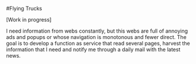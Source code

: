 #Flying Trucks

[Work in progress]

I need information from webs constantly, but this webs are full of annoying ads and popups or whose navigation is monotonous and fewer direct. 
The goal is to develop a function as service that read several pages, harvest the information that I need and notify me through a daily mail with the latest news.
